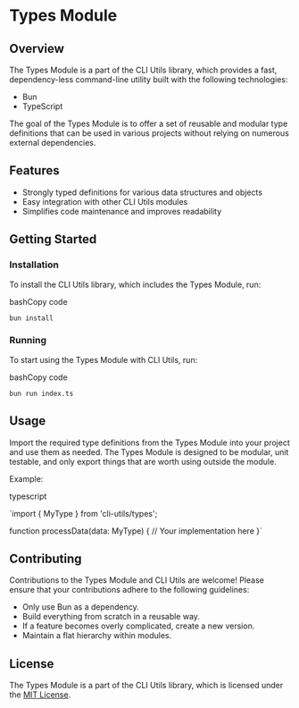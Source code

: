 # Types Module

## Overview

The Types Module is a part of the CLI Utils library, which provides a fast, dependency-less command-line utility built with the following technologies:

- Bun
- TypeScript

The goal of the Types Module is to offer a set of reusable and modular type definitions that can be used in various projects without relying on numerous external dependencies.

## Features

- Strongly typed definitions for various data structures and objects
- Easy integration with other CLI Utils modules
- Simplifies code maintenance and improves readability

## Getting Started

### Installation

To install the CLI Utils library, which includes the Types Module, run:

bashCopy code

`bun install`

### Running

To start using the Types Module with CLI Utils, run:

bashCopy code

`bun run index.ts`

## Usage

Import the required type definitions from the Types Module into your project and use them as needed. The Types Module is designed to be modular, unit testable, and only export things that are worth using outside the module.

Example:

typescript

`import { MyType } from 'cli-utils/types';

function processData(data: MyType) {
// Your implementation here
}`

## Contributing

Contributions to the Types Module and CLI Utils are welcome! Please ensure that your contributions adhere to the following guidelines:

- Only use Bun as a dependency.
- Build everything from scratch in a reusable way.
- If a feature becomes overly complicated, create a new version.
- Maintain a flat hierarchy within modules.

## License

The Types Module is a part of the CLI Utils library, which is licensed under the [MIT License](https://opensource.org/licenses/MIT).
